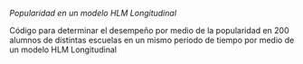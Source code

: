 *Popularidad en un modelo HLM Longitudinal*

Código para determinar el desempeño por medio de la popularidad en 200 alumnos de distintas escuelas en un mismo periodo de tiempo por medio de un modelo HLM Longitudinal
